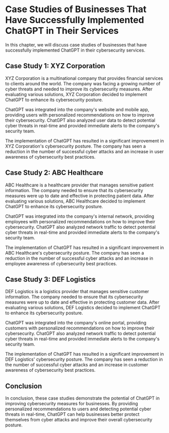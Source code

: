 Case Studies of Businesses That Have Successfully Implemented ChatGPT in Their Services
=========================================================================================================================================

In this chapter, we will discuss case studies of businesses that have successfully implemented ChatGPT in their cybersecurity services.

Case Study 1: XYZ Corporation
-----------------------------

XYZ Corporation is a multinational company that provides financial services to clients around the world. The company was facing a growing number of cyber threats and needed to improve its cybersecurity measures. After evaluating various solutions, XYZ Corporation decided to implement ChatGPT to enhance its cybersecurity posture.

ChatGPT was integrated into the company's website and mobile app, providing users with personalized recommendations on how to improve their cybersecurity. ChatGPT also analyzed user data to detect potential cyber threats in real-time and provided immediate alerts to the company's security team.

The implementation of ChatGPT has resulted in a significant improvement in XYZ Corporation's cybersecurity posture. The company has seen a reduction in the number of successful cyber attacks and an increase in user awareness of cybersecurity best practices.

Case Study 2: ABC Healthcare
----------------------------

ABC Healthcare is a healthcare provider that manages sensitive patient information. The company needed to ensure that its cybersecurity measures were up to date and effective in protecting patient data. After evaluating various solutions, ABC Healthcare decided to implement ChatGPT to enhance its cybersecurity posture.

ChatGPT was integrated into the company's internal network, providing employees with personalized recommendations on how to improve their cybersecurity. ChatGPT also analyzed network traffic to detect potential cyber threats in real-time and provided immediate alerts to the company's security team.

The implementation of ChatGPT has resulted in a significant improvement in ABC Healthcare's cybersecurity posture. The company has seen a reduction in the number of successful cyber attacks and an increase in employee awareness of cybersecurity best practices.

Case Study 3: DEF Logistics
---------------------------

DEF Logistics is a logistics provider that manages sensitive customer information. The company needed to ensure that its cybersecurity measures were up to date and effective in protecting customer data. After evaluating various solutions, DEF Logistics decided to implement ChatGPT to enhance its cybersecurity posture.

ChatGPT was integrated into the company's online portal, providing customers with personalized recommendations on how to improve their cybersecurity. ChatGPT also analyzed network traffic to detect potential cyber threats in real-time and provided immediate alerts to the company's security team.

The implementation of ChatGPT has resulted in a significant improvement in DEF Logistics' cybersecurity posture. The company has seen a reduction in the number of successful cyber attacks and an increase in customer awareness of cybersecurity best practices.

Conclusion
----------

In conclusion, these case studies demonstrate the potential of ChatGPT in improving cybersecurity measures for businesses. By providing personalized recommendations to users and detecting potential cyber threats in real-time, ChatGPT can help businesses better protect themselves from cyber attacks and improve their overall cybersecurity posture.


